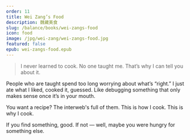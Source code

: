 ```yaml
---
order: 11
title: Wei Zang’s Food
description: 魏藏美食
slug: /balance/books/wei-zangs-food
icon: food
image: /jpg/wei-zang/wei-zangs-food.jpg
featured: false
epub: wei-zangs-food.epub
---
```


> I never learned to cook. No one taught me. That’s why I can tell you about it.

People who are taught spend too long worrying about what’s “right.” I just ate what I liked, cooked it, guessed. Like debugging something that only makes sense once it’s in your mouth.

You want a recipe? The interweb's full of them. This is how I cook. This is why I cook.

If you find something, good. If not — well, maybe you were hungry for something else.
